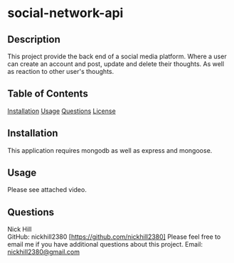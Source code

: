 
  
# social-network-api  

                
                
## Description

This project provide the back end of a social media platform. Where a user can create an account and post, update and delete their thoughts. As well as reaction to other user's thoughts.
    
## Table of Contents

[Installation](#installation)
[Usage](#usage)
[Questions](#questions)
[License](#license)

## Installation

This application requires mongodb as well as express and mongoose.

## Usage

Please see attached video.

## Questions

Nick Hill  
GitHub: nickhill2380 [https://github.com/nickhill2380]
Please feel free to email me if you have additional questions about this project.
Email: <nickhill2380@gmail.com>
